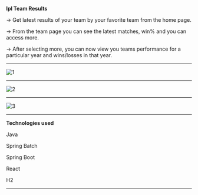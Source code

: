 **Ipl Team Results**

-> Get latest results of your team by your favorite team from the home page.

-> From the team page you can see the latest matches, win% and you can access more.

-> After selecting more, you can now view you teams performance for a particular year and wins/losses in that year.
***
![1](https://github.com/yaswanthkumar1410/IplTeamResults/assets/153325854/5cdd02c5-f704-46c0-9852-2eda41b22410)
***
![2](https://github.com/yaswanthkumar1410/IplTeamResults/assets/153325854/94348fc3-50c7-47c3-b130-fde81d53e968)
***
![3](https://github.com/yaswanthkumar1410/IplTeamResults/assets/153325854/6b23bcb5-9e9a-4759-b0b0-4a852af6840e)
***
**Technologies used**

Java

Spring Batch

Spring Boot

React

H2

***
